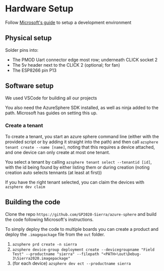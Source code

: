 # Hardware Setup

Follow [Microsoft's guide](https://docs.microsoft.com/en-gb/azure-sphere/install/overview) to setup a development environment

## Physical setup

Solder pins into:
* The PMOD Uart connector edge most row; underneath CLICK socket 2
* The 5v header next to the CLICK 2 (optional; for fan)
* The ESP8266 pin P13

## Software setup

We used VSCode for building all our projects

You also need the AzureSphere SDK installed, as well as ninja added to the path. Microsoft has guides on setting this up.

### Create a tenant

To create a tenant, you start an azure sphere command line (either with the provided script or by adding it straight into the path) and then call `azsphere tenant create --name [name]`, noting that this requires a device attached, and one device can only create at most one tenant.

You select a tenant by calling `azsphere tenant select --tenantid [id]`, with the id being found by either listing them or during creation (noting creation auto selects tennants (at least at first))

If you have the right tenant selected, you can claim the devices with `azsphere dev claim`

## Building the code
Clone the repo `https://github.com/GP2020-Sierra/azure-sphere` and build the code following Microsoft's instructions.

To simply deploy the code to multiple boards you can create a product and deploy the `.imagepackage` file from the `out` folder.
1) `azsphere prd create -n sierra`
2) `azsphere device-group deployment create --devicegroupname "Field Test" --productname "sierra" --filepath "<PATH>\out\Debug-3\Sierra2020.imagepackage"`
3) (for each device) `azsphere dev ect --productname sierra`
